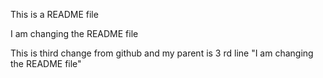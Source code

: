 This is a README file

I am changing the README file

This is third change from github and my parent is 3 rd line "I am changing the README file"
